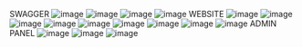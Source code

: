 SWAGGER 
![image](https://github.com/zehrasbr/Api.Hotel.Demo/assets/120209419/442c6995-9a67-47b5-8527-b2d91eec0fa7)
![image](https://github.com/zehrasbr/Api.Hotel.Demo/assets/120209419/077e44c7-57df-4ca5-875b-5f61e7ea32c4)
![image](https://github.com/zehrasbr/Api.Hotel.Demo/assets/120209419/3178ed1a-4eb5-4cfd-a855-dc450dac7439)
![image](https://github.com/zehrasbr/Api.Hotel.Demo/assets/120209419/fd4e332d-9f4a-40f3-b418-99f74d17f17e)
WEBSITE
![image](https://github.com/zehrasbr/Api.Hotel.Demo/assets/120209419/7a81b29f-5363-4c0c-af63-a2a7bf9cfd6a)
![image](https://github.com/zehrasbr/Api.Hotel.Demo/assets/120209419/36feaf4b-799a-4b00-91c9-bbb6b2052a80)
![image](https://github.com/zehrasbr/Api.Hotel.Demo/assets/120209419/c0c7e4f7-61de-4e7f-bb2c-6ff64719d0c6)
![image](https://github.com/zehrasbr/Api.Hotel.Demo/assets/120209419/ac237479-d1d1-49ea-abd9-ae4ec0715b13)
![image](https://github.com/zehrasbr/Api.Hotel.Demo/assets/120209419/41d0095d-7608-44ef-8433-92c0ef722efa)
![image](https://github.com/zehrasbr/Api.Hotel.Demo/assets/120209419/1ec66e7b-6893-455e-8f5c-9473f72460cf)
![image](https://github.com/zehrasbr/Api.Hotel.Demo/assets/120209419/bb92d680-6260-4ad1-8d7f-067478b8fcdd)
![image](https://github.com/zehrasbr/Api.Hotel.Demo/assets/120209419/2a6ca903-dc9c-4c3b-817f-f79422d8d7fe)
![image](https://github.com/zehrasbr/Api.Hotel.Demo/assets/120209419/2d14e607-cff0-475b-9672-9bc2bffd72cc)
ADMIN PANEL
![image](https://github.com/zehrasbr/Api.Hotel.Demo/assets/120209419/09dcc9bd-eb57-4534-bb67-740eadaa6764)
![image](https://github.com/zehrasbr/Api.Hotel.Demo/assets/120209419/7f9abd4c-dbdc-48d6-ab36-52cce783a24a)
![image](https://github.com/zehrasbr/Api.Hotel.Demo/assets/120209419/d58e0d83-47d4-4f60-a374-651e19d14492)
